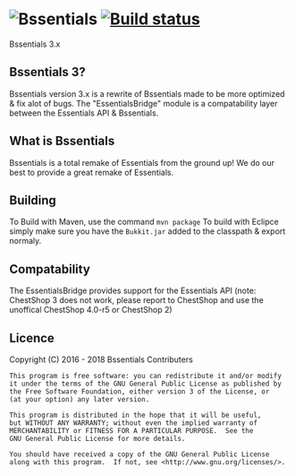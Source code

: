 # ![Bssentials](https://media-elerium.cursecdn.com/attachments/123/323/Bssentials2017.png) [![Build status](https://ci.appveyor.com/api/projects/status/1mpai28weyinpceu?svg=true)](https://ci.appveyor.com/project/IsaiahPatton/bssentials)

Bssentials 3.x

## Bssentials 3?
Bssentials version 3.x is a rewrite of Bssentials made to be more optimized & fix alot of bugs.
The "EssentialsBridge" module is a compatability layer between the Essentials API & Bssentials.

## What is Bssentials
Bssentials is a total remake of Essentials from the ground up!
We do our best to provide a great remake of Essentials.

## Building
To Build with Maven, use the command ```mvn package```
To build with Eclipce simply make sure you have the ```Bukkit.jar``` added to the classpath & export normaly.

## Compatability
The EssentialsBridge provides support for the Essentials API
(note: ChestShop 3 does not work, please report to ChestShop and use the unoffical ChestShop 4.0-r5 or ChestShop 2)

## Licence

Copyright (C) 2016 - 2018 Bssentials Contributers

    This program is free software: you can redistribute it and/or modify
    it under the terms of the GNU General Public License as published by
    the Free Software Foundation, either version 3 of the License, or
    (at your option) any later version.

    This program is distributed in the hope that it will be useful,
    but WITHOUT ANY WARRANTY; without even the implied warranty of
    MERCHANTABILITY or FITNESS FOR A PARTICULAR PURPOSE.  See the
    GNU General Public License for more details.

    You should have received a copy of the GNU General Public License
    along with this program.  If not, see <http://www.gnu.org/licenses/>.
